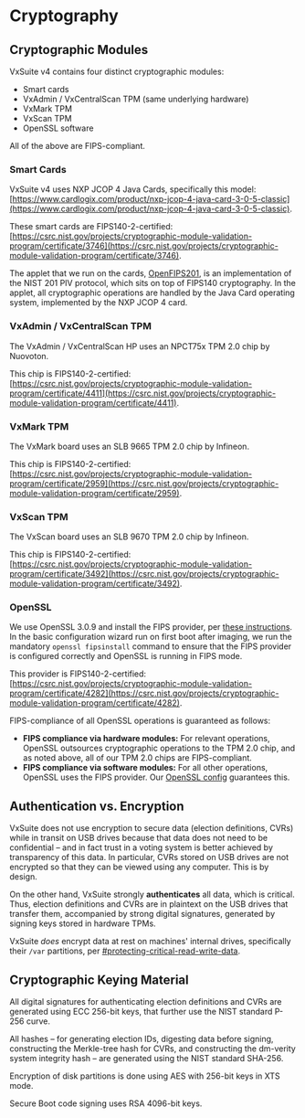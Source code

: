 # Cryptography

## Cryptographic Modules

VxSuite v4 contains four distinct cryptographic modules:

* Smart cards
* VxAdmin / VxCentralScan TPM (same underlying hardware)
* VxMark TPM
* VxScan TPM
* OpenSSL software

All of the above are FIPS-compliant.

### Smart Cards

VxSuite v4 uses NXP JCOP 4 Java Cards, specifically this model: [https://www.cardlogix.com/product/nxp-jcop-4-java-card-3-0-5-classic](https://www.cardlogix.com/product/nxp-jcop-4-java-card-3-0-5-classic).

These smart cards are FIPS140-2-certified:\
[https://csrc.nist.gov/projects/cryptographic-module-validation-program/certificate/3746](https://csrc.nist.gov/projects/cryptographic-module-validation-program/certificate/3746).

The applet that we run on the cards, [OpenFIPS201](https://github.com/votingworks/OpenFIPS201), is an implementation of the NIST 201 PIV protocol, which sits on top of FIPS140 cryptography. In the applet, all cryptographic operations are handled by the Java Card operating system, implemented by the NXP JCOP 4 card.

### VxAdmin / VxCentralScan TPM

The VxAdmin / VxCentralScan HP uses an NPCT75x TPM 2.0 chip by Nuovoton.

This chip is FIPS140-2-certified: [https://csrc.nist.gov/projects/cryptographic-module-validation-program/certificate/4411](https://csrc.nist.gov/projects/cryptographic-module-validation-program/certificate/4411).

### VxMark TPM

The VxMark board uses an SLB 9665 TPM 2.0 chip by Infineon.

This chip is FIPS140-2-certified: [https://csrc.nist.gov/projects/cryptographic-module-validation-program/certificate/2959](https://csrc.nist.gov/projects/cryptographic-module-validation-program/certificate/2959).

### VxScan TPM

The VxScan board uses an SLB 9670 TPM 2.0 chip by Infineon.

This chip is FIPS140-2-certified: [https://csrc.nist.gov/projects/cryptographic-module-validation-program/certificate/3492](https://csrc.nist.gov/projects/cryptographic-module-validation-program/certificate/3492).

### OpenSSL

We use OpenSSL 3.0.9 and install the FIPS provider, per [these instructions](https://github.com/votingworks/docs-vxsuite-v4/blob/main/software-docs/README-FIPS.md). In the basic configuration wizard run on first boot after imaging, we run the mandatory `openssl fipsinstall` command to ensure that the FIPS provider is configured correctly and OpenSSL is running in FIPS mode.

This provider is FIPS140-2-certified: [https://csrc.nist.gov/projects/cryptographic-module-validation-program/certificate/4282](https://csrc.nist.gov/projects/cryptographic-module-validation-program/certificate/4282).

FIPS-compliance of all OpenSSL operations is guaranteed as follows:

* **FIPS compliance via hardware modules:** For relevant operations, OpenSSL outsources cryptographic operations to the TPM 2.0 chip, and as noted above, all of our TPM 2.0 chips are FIPS-compliant.
* **FIPS compliance via software modules:** For all other operations, OpenSSL uses the FIPS provider. Our [OpenSSL config](https://github.com/votingworks/vxsuite-build-system/blob/v4.0.2/playbooks/trusted_build/files/openssl-3.0.9.cnf) guarantees this.

## Authentication vs. Encryption

VxSuite does not use encryption to secure data (election definitions, CVRs) while in transit on USB drives because that data does not need to be confidential – and in fact trust in a voting system is better achieved by transparency of this data. In particular, CVRs stored on USB drives are not encrypted so that they can be viewed using any computer. This is by design.

On the other hand, VxSuite strongly **authenticates** all data, which is critical. Thus, election definitions and CVRs are in plaintext on the USB drives that transfer them, accompanied by strong digital signatures, generated by signing keys stored in hardware TPMs.

VxSuite _does_ encrypt data at rest on machines' internal drives, specifically their `/var` partitions, per [#protecting-critical-read-write-data](system-integrity.md#protecting-critical-read-write-data "mention").

## Cryptographic Keying Material

All digital signatures for authenticating election definitions and CVRs are generated using ECC 256-bit keys, that further use the NIST standard P-256 curve.

All hashes – for generating election IDs, digesting data before signing, constructing the Merkle-tree hash for CVRs, and constructing the dm-verity system integrity hash – are generated using the NIST standard SHA-256.

Encryption of disk partitions is done using AES with 256-bit keys in XTS mode.

Secure Boot code signing uses RSA 4096-bit keys.
